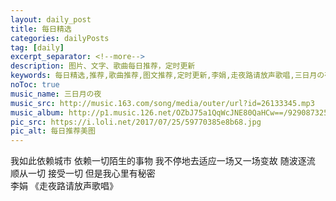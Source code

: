 ```yaml
---
layout: daily_post
title: 每日精选
categories: dailyPosts
tag: [daily]
excerpt_separator: <!--more-->
description: 图片、文字、歌曲每日推荐，定时更新
keywords: 每日精选,推荐,歌曲推荐,图文推荐,定时更新,李娟,走夜路请放声歌唱,三日月の夜
noToc: true
music_name: 三日月の夜
music_src: http://music.163.com/song/media/outer/url?id=26133345.mp3
music_album: http://p1.music.126.net/OZbJ75a1QqWcJNE80QaHCw==/929087325470739.jpg
pic_src: https://i.loli.net/2017/07/25/59770385e8b68.jpg
pic_alt: 每日推荐美图
---
```


我如此依赖城市
依赖一切陌生的事物
我不停地去适应一场又一场变故
随波逐流
顺从一切
接受一切
但是我心里有秘密
<br/>
李娟 《走夜路请放声歌唱》